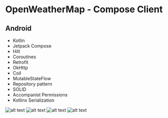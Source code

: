 # OpenWeatherMap - Compose Client

## Android
- Kotlin
- Jetpack Compose
- Hilt
- Coroutines
- Retrofit
- OkHttp
- Coil
- MutableStateFlow
- Repository pattern
- SOLID
- Accompanist Permissions
- Kotlinx Serialization

![alt text](./images/img_1.png)
![alt text](./images/img_2.png)
![alt text](./images/img_3.png)
![alt text](./images/img_4.png)